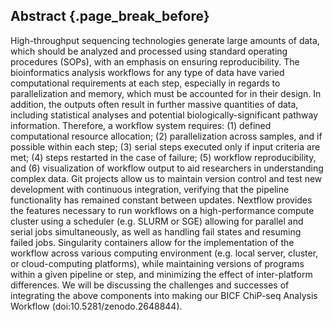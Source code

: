 ## Abstract {.page_break_before}

High-throughput sequencing technologies generate large amounts of data, which should be analyzed and processed using standard operating procedures (SOPs), with an emphasis on ensuring reproducibility.
The bioinformatics analysis workflows for any type of data have varied computational requirements at each step, especially in regards to parallelization and memory, which must be accounted for in their design.
In addition, the outputs often result in further massive quantities of data, including statistical analyses and potential biologically-significant pathway information.
Therefore, a workflow system requires: (1) defined computational resource allocation; (2) parallelization across samples, and if possible within each step; (3) serial steps executed only if input criteria are met; (4) steps restarted in the case of failure; (5) workflow reproducibility, and (6) visualization of workflow output to aid researchers in understanding complex data.
Git projects allow us to maintain version control and test new development with continuous integration, verifying that the pipeline functionality has remained constant between updates.
Nextflow provides the features necessary to run workflows on a high-performance compute cluster using a scheduler (e.g. SLURM or SGE) allowing for parallel and serial jobs simultaneously, as well as handling fail states and resuming failed jobs.
Singularity containers allow for the implementation of the workflow across various computing environment (e.g. local server, cluster, or cloud-computing platforms), while maintaining versions of programs within a given pipeline or step, and minimizing the effect of inter-platform differences.
We will be discussing the challenges and successes of integrating the above components into making our BICF ChiP-seq Analysis Workflow (doi:10.5281/zenodo.2648844).
